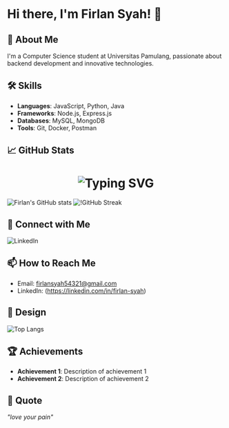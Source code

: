 # Hi there, I'm Firlan Syah! 👋

## 🚀 About Me
I'm a Computer Science student at Universitas Pamulang, passionate about backend development and innovative technologies.

## 🛠 Skills
- **Languages**: JavaScript, Python, Java
- **Frameworks**: Node.js, Express.js
- **Databases**: MySQL, MongoDB
- **Tools**: Git, Docker, Postman

## 📈 GitHub Stats
<div align="center">
  <h1>
    <img src="https://readme-typing-svg.herokuapp.com?font=Jetbrains+mono&size=40&duration=3000&color=33FF33&center=true&vCenter=true&width=435&lines=Hey..+I'm+Firlan;Welcome+to+my+GitHub+Profile!" alt="Typing SVG"/>
  </h1>
</div>

![Firlan's GitHub stats](https://github-readme-stats.vercel.app/api?username=firlans)
![!GitHub Streak](https://github-readme-stats.vercel.app/api?username=firlans)

## 🔗 Connect with Me
![LinkedIn](https://linkedin.com/in/firlan-syah)

## 📫 How to Reach Me
- Email: firlansyah54321@gmail.com
- LinkedIn: (https://linkedin.com/in/firlan-syah)

## 🎨 Design
![Top Langs](https://github-readme-stats.vercel.app/api/top-langs/?username=firlans)

## 🏆 Achievements
- **Achievement 1**: Description of achievement 1
- **Achievement 2**: Description of achievement 2

## 💬 Quote
_"love your pain"_

